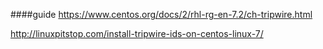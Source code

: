 ####guide
https://www.centos.org/docs/2/rhl-rg-en-7.2/ch-tripwire.html

http://linuxpitstop.com/install-tripwire-ids-on-centos-linux-7/